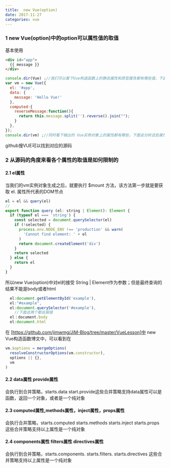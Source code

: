 ```yaml
---
title:  new Vue(option)
date: 2017-11-27 
categories: vue
---
```


### 1 new Vue(option)中的option可以属性值的取值

基本使用

```html
<div id="app">
  {{ message }}
</div>
```

```javascript
console.dir(Vue) ;//我们可以看下Vue构造函数上的静态属性和原型属性都有哪些值，下面会分析这些属性的来源；
var vm = new Vue({
  el: '#app',
  data: {
    message: 'Hello Vue!'
  },
  computed:{
    reverseMessage:function(){
      return this.message.split('').reverse().join("");
    }
  },
});
console.dir(vm) ;//同时看下输出的 Vue实例对象上的属性都有哪些，下面会分析这些属性是如何挂载上去的；
```

github搜VUE可以找到对应的源码

### 2 从源码的角度来看各个属性的取值是如何限制的

#### 2.1 el属性

当我们的vm实例对象生成之后，就要执行 $mount 方法，该方法第一步就是要获取  el. 属性所代表的DOM节点

```javascript
el = el && query(el)
//
export function query (el: string | Element): Element {
  if (typeof el === 'string') {
    const selected = document.querySelector(el)
    if (!selected) {
      process.env.NODE_ENV !== 'production' && warn(
        'Cannot find element: ' + el
      )
      return document.createElement('div')
    }
    return selected
  } else {
    return el
  }
}
```

所以new Vue(option)中对el的接受   String |  Element作为参数；但是最终查询的结果不能是body或者html

```javascript
  el:document.getElementById('example'),
  el:"#example",
  el:document.querySelector('#example'),
    //下面这两个都会报错
  el：document.body
  el:document.html
```

在 [https://github.com/jimwmg/JiM-Blog/tree/master/VueLesson]中 new Vue构造函数博文中，可以看到在

```javascript
vm.$options = mergeOptions(
  resolveConstructorOptions(vm.constructor),
  options || {},
  vm
)
```

#### 2.2 data属性 provide属性

会执行到合并策略，starts.data   start.provide这些合并策略支持data属性可以是函数，返回一个对象，或者是一个纯对象

#### 2.3 computed属性,methods属性，inject属性，props属性

会执行合并策略，starts.computed  starts.methods   starts.inject   starts.props 这些合并策略支持以上属性是一个纯对象

#### 2.4 components属性  filters属性  directives属性

会执行到合并策略，starts.components. starts.filters.  starts.directives 这些合并策略支持以上属性是一个纯对象

